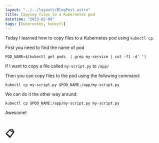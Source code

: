 ```yaml
---
layout: "../../layouts/BlogPost.astro"
title: Copying files to a Kubernetes pod
datetime: "2023-02-09"
tags: [kubernetes, kubectl]
---
```


Today I learned how to copy files to a Kubernetes pod using `kubectl cp`.

First you need to find the name of pod

```
POD_NAME=$(kubectl get pods  | grep my-service | cut -f1 -d' ')
```

If I want to copy a file called `my-script.py` to `/app/`

Then you can copy files to the pod using the following command:

```
kubectl cp my-script.py $POD_NAME:/app/my-script.py
```

We can do it the other way around:

```
kubectl cp $POD_NAME:/app/my-script.py my-script.py
```

Awesome!

# 📋